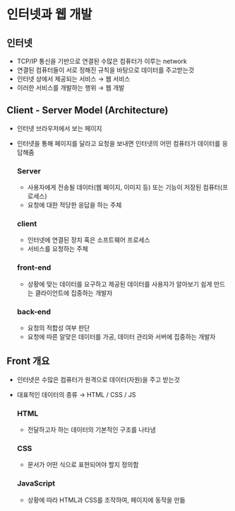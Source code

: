# 인터넷과 웹 개발

## 인터넷

- TCP/IP 통신을 기반으로 연결된 수많은 컴퓨터가 이루는 network
- 연결된 컴퓨터들이 서로 정해진 규칙을 바탕으로 데이터를 주고받는것
- 인터넷 상에서 제공되는 서비스 → 웹 서비스
- 이러한 서비스를 개발하는 행위 → 웹 개발

## Client - Server Model (Architecture)

- 인터넷 브라우저에서 보는 페이지
- 인터넷을 통해 페이지를 달라고 요청을 보내면 인터넷의 어떤 컴퓨터가 데이터를 응답해줌

  ### Server

    - 사용자에게 전송될 데이터(웹 페이지, 이미지 등) 또는 기능이 저장된 컴퓨터(프로세스)
    - 요청에 대한 적당한 응답을 하는 주체

  ### client

    - 인터넷에 연결된 장치 혹은 소프트웨어 프로세스
    - 서비스를 요청하는 주체

  ### front-end

    - 상황에 맞는 데이터를 요구하고 제공된 데이터를 사용자가 알아보기 쉽게 만드는 클라이언트에 집중하는 개발자

  ### back-end

    - 요청의 적합성 여부 판단
    - 요청에 따른 알맞은 데이터를 가공, 데이터 관리와 서버에 집중하는 개발자

## Front 개요

- 인터넷은 수많은 컴퓨터가 원격으로 데이터(자원)을 주고 받는것
- 대표적인 데이터의 종류 → HTML / CSS / JS

  ### HTML

    - 전달하고자 하는 데이터의 기본적인 구조를 나타냄

  ### CSS

    - 문서가 어떤 식으로 표현되어야 할지 정의함

  ### JavaScript

    - 상황에 따라 HTML과 CSS를 조작하여, 페이지에 동작을 만듦
